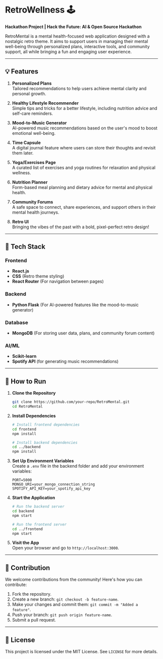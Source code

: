 # RetroWellness 🕹️  
**Hackathon Project | Hack the Future: AI & Open Source Hackathon**  

RetroMental is a mental health-focused web application designed with a nostalgic retro theme. It aims to support users in managing their mental well-being through personalized plans, interactive tools, and community support, all while bringing a fun and engaging user experience.

---

## 💡 Features  

1. **Personalized Plans**  
   Tailored recommendations to help users achieve mental clarity and personal growth.  

2. **Healthy Lifestyle Recommender**  
   Simple tips and tricks for a better lifestyle, including nutrition advice and self-care reminders.  

3. **Mood-to-Music Generator**  
   AI-powered music recommendations based on the user's mood to boost emotional well-being.  

4. **Time Capsule**  
   A digital journal feature where users can store their thoughts and revisit them later.  

5. **Yoga/Exercises Page**  
   A curated list of exercises and yoga routines for relaxation and physical wellness.  

6. **Nutrition Planner**  
   Form-based meal planning and dietary advice for mental and physical health.  

7. **Community Forums**  
   A safe space to connect, share experiences, and support others in their mental health journeys.  

8. **Retro UI**  
   Bringing the vibes of the past with a bold, pixel-perfect retro design!  

---

## 🚀 Tech Stack  

### **Frontend**  
- **React.js**  
- **CSS** (Retro theme styling)  
- **React Router** (For navigation between pages)  

### **Backend**    
- **Python Flask** (For AI-powered features like the mood-to-music generator)  

### **Database**  
- **MongoDB** (For storing user data, plans, and community forum content)  

### **AI/ML**  
- **Scikit-learn**  
- **Spotify API** (for generating music recommendations)  

---

## 📖 How to Run  

1. **Clone the Repository**  
   ```bash
   git clone https://github.com/your-repo/RetroMental.git
   cd RetroMental
   ```

2. **Install Dependencies**  
   ```bash
   # Install frontend dependencies
   cd frontend
   npm install

   # Install backend dependencies
   cd ../backend
   npm install
   ```

3. **Set Up Environment Variables**  
   Create a `.env` file in the backend folder and add your environment variables:  
   ```
   PORT=5000
   MONGO_URI=your_mongo_connection_string
   SPOTIFY_API_KEY=your_spotify_api_key
   ```

4. **Start the Application**  
   ```bash
   # Run the backend server
   cd backend
   npm start

   # Run the frontend server
   cd ../frontend
   npm start
   ```

5. **Visit the App**  
   Open your browser and go to `http://localhost:3000`.

---

## 🌟 Contribution  

We welcome contributions from the community! Here's how you can contribute:  

1. Fork the repository.  
2. Create a new branch: `git checkout -b feature-name`.  
3. Make your changes and commit them: `git commit -m "Added a feature"`.  
4. Push your branch: `git push origin feature-name`.  
5. Submit a pull request.  


---

## 📜 License  

This project is licensed under the MIT License. See `LICENSE` for more details.

